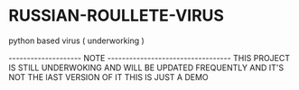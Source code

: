 # RUSSIAN-ROULLETE-VIRUS
python based virus ( underworking )

-------------------- NOTE ----------------------------------
THIS PROJECT IS STILL UNDERWOKING AND WILL BE UPDATED FREQUENTLY AND IT'S NOT THE lAST VERSION OF IT 
THIS IS JUST A DEMO
